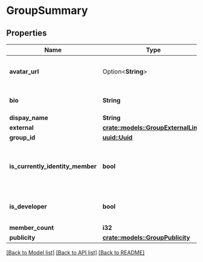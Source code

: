 # GroupSummary

## Properties

Name | Type | Description | Notes
------------ | ------------- | ------------- | -------------
**avatar_url** | Option<**String**> | The URL of this group's avatar image. | [optional]
**bio** | **String** | Follows regex ^(?:[^\\n\\r]+\\n?|\\n){1,5}$ | 
**dispay_name** | **String** |  | 
**external** | [**crate::models::GroupExternalLinks**](GroupExternalLinks.md) |  | 
**group_id** | [**uuid::Uuid**](uuid::Uuid.md) |  | 
**is_currently_identity_member** | **bool** | Whether or not the current identity is a member of this group. | 
**is_developer** | **bool** | Whether or not this group is a developer. | 
**member_count** | **i32** |  | 
**publicity** | [**crate::models::GroupPublicity**](GroupPublicity.md) |  | 

[[Back to Model list]](../README.md#documentation-for-models) [[Back to API list]](../README.md#documentation-for-api-endpoints) [[Back to README]](../README.md)


